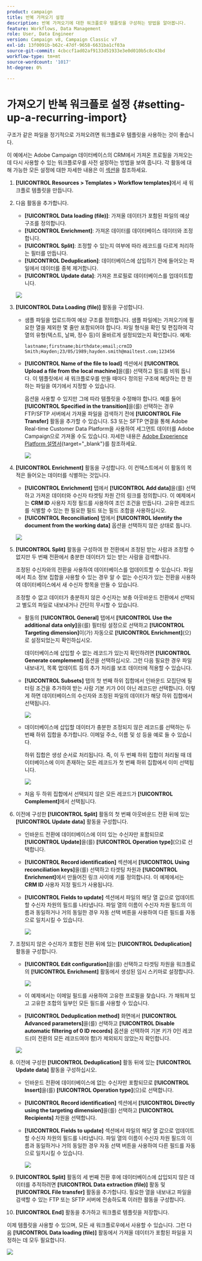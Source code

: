 ```yaml
---
product: campaign
title: 반복 가져오기 설정
description: 반복 가져오기에 대한 워크플로우 템플릿을 구성하는 방법을 알아봅니다.
feature: Workflows, Data Management
role: User, Data Engineer
version: Campaign v8, Campaign Classic v7
exl-id: 13f0091b-b62c-47df-9658-6631ba1cf03a
source-git-commit: 4cbccf1ad02af9133d51933e3e0d010b5c8c43bd
workflow-type: tm+mt
source-wordcount: '1017'
ht-degree: 0%

---
```


# 가져오기 반복 워크플로 설정 {#setting-up-a-recurring-import}



구조가 같은 파일을 정기적으로 가져오려면 워크플로우 템플릿을 사용하는 것이 좋습니다.

이 예에서는 Adobe Campaign 데이터베이스의 CRM에서 가져온 프로필을 가져오는 데 다시 사용할 수 있는 워크플로우를 사전 설정하는 방법을 보여 줍니다. 각 활동에 대해 가능한 모든 설정에 대한 자세한 내용은 이 [섹션](activities.md)을 참조하세요.

1. **[!UICONTROL Resources > Templates > Workflow templates]**&#x200B;에서 새 워크플로 템플릿을 만듭니다.
1. 다음 활동을 추가합니다.

   * **[!UICONTROL Data loading (file)]**: 가져올 데이터가 포함된 파일의 예상 구조를 정의합니다.
   * **[!UICONTROL Enrichment]**: 가져온 데이터를 데이터베이스 데이터와 조정합니다.
   * **[!UICONTROL Split]**: 조정할 수 있는지 여부에 따라 레코드를 다르게 처리하는 필터를 만듭니다.
   * **[!UICONTROL Deduplication]**: 데이터베이스에 삽입하기 전에 들어오는 파일에서 데이터를 중복 제거합니다.
   * **[!UICONTROL Update data]**: 가져온 프로필로 데이터베이스를 업데이트합니다.

   ![](assets/import_template_example0.png)

1. **[!UICONTROL Data Loading (file)]** 활동을 구성합니다.

   * 샘플 파일을 업로드하여 예상 구조를 정의합니다. 샘플 파일에는 가져오기에 필요한 열을 제외한 몇 줄만 포함되어야 합니다. 파일 형식을 확인 및 편집하여 각 열의 유형(텍스트, 날짜, 정수 등)이 올바르게 설정되었는지 확인합니다. 예제:

     ```
     lastname;firstname;birthdate;email;crmID
     Smith;Hayden;23/05/1989;hayden.smith@mailtest.com;123456
     ```

   * **[!UICONTROL Name of the file to load]** 섹션에서 **[!UICONTROL Upload a file from the local machine]**&#x200B;을(를) 선택하고 필드를 비워 둡니다. 이 템플릿에서 새 워크플로우를 만들 때마다 정의된 구조에 해당하는 한 원하는 파일을 여기에서 지정할 수 있습니다.

     옵션을 사용할 수 있지만 그에 따라 템플릿을 수정해야 합니다. 예를 들어 **[!UICONTROL Specified in the transition]**&#x200B;을(를) 선택하는 경우 FTP/SFTP 서버에서 가져올 파일을 검색하기 전에 **[!UICONTROL File Transfer]** 활동을 추가할 수 있습니다. S3 또는 SFTP 연결을 통해 Adobe Real-time Customer Data Platform을 사용하여 세그먼트 데이터를 Adobe Campaign으로 가져올 수도 있습니다. 자세한 내용은 [Adobe Experience Platform 설명서](https://experienceleague.adobe.com/docs/experience-platform/destinations/catalog/email-marketing/adobe-campaign.html?lang=ko){target="_blank"}를 참조하세요.

     ![](assets/import_template_example1.png)

1. **[!UICONTROL Enrichment]** 활동을 구성합니다. 이 컨텍스트에서 이 활동의 목적은 들어오는 데이터를 식별하는 것입니다.

   * **[!UICONTROL Enrichment]** 탭에서 **[!UICONTROL Add data]**&#x200B;을(를) 선택하고 가져온 데이터와 수신자 타겟팅 차원 간의 링크를 정의합니다. 이 예제에서는 **CRM ID** 사용자 지정 필드를 사용하여 조인 조건을 만듭니다. 고유한 레코드를 식별할 수 있는 한 필요한 필드 또는 필드 조합을 사용하십시오.
   * **[!UICONTROL Reconciliation]** 탭에서 **[!UICONTROL Identify the document from the working data]** 옵션을 선택하지 않은 상태로 둡니다.

   ![](assets/import_template_example2.png)

1. **[!UICONTROL Split]** 활동을 구성하여 한 전환에서 조정된 받는 사람과 조정할 수 없지만 두 번째 전환에서 충분한 데이터가 있는 받는 사람을 검색합니다.

   조정된 수신자와의 전환을 사용하여 데이터베이스를 업데이트할 수 있습니다. 파일에서 최소 정보 집합을 사용할 수 있는 경우 알 수 없는 수신자가 있는 전환을 사용하여 데이터베이스에서 새 수신자 항목을 만들 수 있습니다.

   조정할 수 없고 데이터가 충분하지 않은 수신자는 보충 아웃바운드 전환에서 선택되고 별도의 파일로 내보내거나 간단히 무시할 수 있습니다.

   * 활동의 **[!UICONTROL General]** 탭에서 **[!UICONTROL Use the additional data only]**&#x200B;을(를) 필터링 설정으로 선택하고 **[!UICONTROL Targeting dimension]**&#x200B;이(가) 자동으로 **[!UICONTROL Enrichment]**(으)로 설정되었는지 확인하십시오.

     데이터베이스에 삽입할 수 없는 레코드가 있는지 확인하려면 **[!UICONTROL Generate complement]** 옵션을 선택하십시오. 그런 다음 필요한 경우 파일 내보내기, 목록 업데이트 등의 추가 처리를 보조 데이터에 적용할 수 있습니다.

   * **[!UICONTROL Subsets]** 탭의 첫 번째 하위 집합에서 인바운드 모집단에 필터링 조건을 추가하여 받는 사람 기본 키가 0이 아닌 레코드만 선택합니다. 이렇게 하면 데이터베이스의 수신자와 조정된 파일의 데이터가 해당 하위 집합에서 선택됩니다.

     ![](assets/import_template_example3.png)

   * 데이터베이스에 삽입할 데이터가 충분한 조정되지 않은 레코드를 선택하는 두 번째 하위 집합을 추가합니다. 이메일 주소, 이름 및 성 등을 예로 들 수 있습니다.

     하위 집합은 생성 순서로 처리됩니다. 즉, 이 두 번째 하위 집합이 처리될 때 데이터베이스에 이미 존재하는 모든 레코드가 첫 번째 하위 집합에서 이미 선택됩니다.

     ![](assets/import_template_example3_2.png)

   * 처음 두 하위 집합에서 선택되지 않은 모든 레코드가 **[!UICONTROL Complement]**&#x200B;에서 선택됩니다.

1. 이전에 구성한 **[!UICONTROL Split]** 활동의 첫 번째 아웃바운드 전환 뒤에 있는 **[!UICONTROL Update data]** 활동을 구성합니다.

   * 인바운드 전환에 데이터베이스에 이미 있는 수신자만 포함되므로 **[!UICONTROL Update]**&#x200B;을(를) **[!UICONTROL Operation type]**(으)로 선택합니다.
   * **[!UICONTROL Record identification]** 섹션에서 **[!UICONTROL Using reconciliation keys]**&#x200B;을(를) 선택하고 타겟팅 차원과 **[!UICONTROL Enrichment]**&#x200B;에서 만들어진 링크 사이에 키를 정의합니다. 이 예제에서는 **CRM ID** 사용자 지정 필드가 사용됩니다.
   * **[!UICONTROL Fields to update]** 섹션에서 파일의 해당 열 값으로 업데이트할 수신자 차원의 필드를 나타냅니다. 파일 열의 이름이 수신자 차원 필드의 이름과 동일하거나 거의 동일한 경우 자동 선택 버튼을 사용하여 다른 필드를 자동으로 일치시킬 수 있습니다.

     ![](assets/import_template_example6.png)

1. 조정되지 않은 수신자가 포함된 전환 뒤에 있는 **[!UICONTROL Deduplication]** 활동을 구성합니다.

   * **[!UICONTROL Edit configuration]**&#x200B;을(를) 선택하고 타겟팅 차원을 워크플로의 **[!UICONTROL Enrichment]** 활동에서 생성된 임시 스키마로 설정합니다.

     ![](assets/import_template_example4.png)

   * 이 예제에서는 이메일 필드를 사용하여 고유한 프로필을 찾습니다. 가 채워져 있고 고유한 조합의 일부인 모든 필드를 사용할 수 있습니다.
   * **[!UICONTROL Deduplication method]** 화면에서 **[!UICONTROL Advanced parameters]**&#x200B;을(를) 선택하고 **[!UICONTROL Disable automatic filtering of 0 ID records]** 옵션을 선택하여 기본 키가 0인 레코드(이 전환의 모든 레코드여야 함)가 제외되지 않았는지 확인합니다.

   ![](assets/import_template_example7.png)

1. 이전에 구성한 **[!UICONTROL Deduplication]** 활동 뒤에 있는 **[!UICONTROL Update data]** 활동을 구성하십시오.

   * 인바운드 전환에 데이터베이스에 없는 수신자만 포함되므로 **[!UICONTROL Insert]**&#x200B;을(를) **[!UICONTROL Operation type]**(으)로 선택합니다.
   * **[!UICONTROL Record identification]** 섹션에서 **[!UICONTROL Directly using the targeting dimension]**&#x200B;을(를) 선택하고 **[!UICONTROL Recipients]** 차원을 선택합니다.
   * **[!UICONTROL Fields to update]** 섹션에서 파일의 해당 열 값으로 업데이트할 수신자 차원의 필드를 나타냅니다. 파일 열의 이름이 수신자 차원 필드의 이름과 동일하거나 거의 동일한 경우 자동 선택 버튼을 사용하여 다른 필드를 자동으로 일치시킬 수 있습니다.

     ![](assets/import_template_example8.png)

1. **[!UICONTROL Split]** 활동의 세 번째 전환 후에 데이터베이스에 삽입되지 않은 데이터를 추적하려면 **[!UICONTROL Data extraction (file)]** 활동 및 **[!UICONTROL File transfer]** 활동을 추가합니다. 필요한 열을 내보내고 파일을 검색할 수 있는 FTP 또는 SFTP 서버에 전송하도록 이러한 활동을 구성합니다.
1. **[!UICONTROL End]** 활동을 추가하고 워크플로 템플릿을 저장합니다.

이제 템플릿을 사용할 수 있으며, 모든 새 워크플로우에서 사용할 수 있습니다. 그런 다음 **[!UICONTROL Data loading (file)]** 활동에서 가져올 데이터가 포함된 파일을 지정하는 데 모두 필요합니다.

![](assets/import_template_example9.png)
